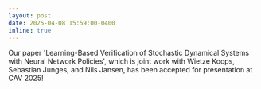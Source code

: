 ```yaml
---
layout: post
date: 2025-04-08 15:59:00-0400
inline: true
---
```


Our paper 'Learning-Based Verification of Stochastic Dynamical Systems with Neural Network Policies', which is joint work with Wietze Koops, Sebastian Junges, and Nils Jansen, has been accepted for presentation at CAV 2025!